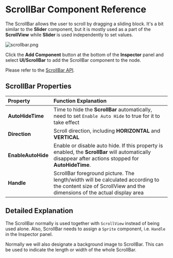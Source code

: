 # ScrollBar Component Reference

The ScrollBar allows the user to scroll by dragging a sliding block. It's a bit similar to the __Slider__ component, but it is mostly used as a part of the __ScrollView__ while __Slider__ is used independently to set values.

![scrollbar.png](scroll/scrollbar.png)

Click the __Add Component__ button at the bottom of the __Inspector__ panel and select __UI/ScrollBar__ to add the ScrollBar component to the node.

Please refer to the [ScrollBar API](__APIDOC__/en/#/docs/3.5/en/ui/Class/ScrollBar).

## ScrollBar Properties

| Property | Function Explanation |
| :-------------- | :----------- |
| **AutoHideTime** | Time to hide the __ScrollBar__ automatically, need to set `Enable Auto Hide` to true for it to take effect |
| **Direction** | Scroll direction, including __HORIZONTAL__ and __VERTICAL__
| **EnableAutoHide** | Enable or disable auto hide. If this property is enabled, the __ScrollBar__ will automatically disappear after actions stopped for __AutoHideTime__. |
| **Handle** | ScrollBar foreground picture. The length/width will be calculated according to the content size of ScrollView and the dimensions of the actual display area |

## Detailed Explanation

The ScrollBar normally is used together with `ScrollView` instead of being used alone. Also, ScrollBar needs to assign a `Sprite` component, i.e. `Handle` in the Inspector panel.

Normally we will also designate a background image to ScrollBar. This can be used to indicate the length or width of the whole ScrollBar.

